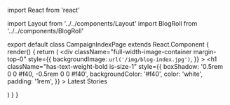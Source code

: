 import React from 'react'

import Layout from '../../components/Layout'
import BlogRoll from '../../components/BlogRoll'

export default class CampaignIndexPage extends React.Component {
  render() {
    return (
      <Layout>
        <div
          className="full-width-image-container margin-top-0"
          style={{
            backgroundImage: `url('/img/blog-index.jpg')`,
          }}
        >
          <h1
            className="has-text-weight-bold is-size-1"
            style={{
              boxShadow: '0.5rem 0 0 #f40, -0.5rem 0 0 #f40',
              backgroundColor: '#f40',
              color: 'white',
              padding: '1rem',
            }}
          >
            Latest Stories
          </h1>
        </div>
        <section className="section">
          <div className="container">
            <div className="content">
              <BlogRoll />
            </div>
          </div>
        </section>
      </Layout>
    )
  }
}
